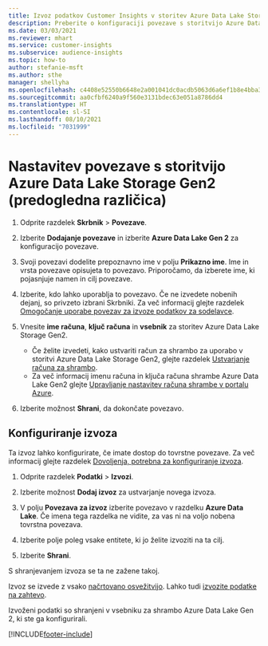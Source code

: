 ```yaml
---
title: Izvoz podatkov Customer Insights v storitev Azure Data Lake Storage Gen2
description: Preberite o konfiguraciji povezave s storitvijo Azure Data Lake Storage Gen2.
ms.date: 03/03/2021
ms.reviewer: mhart
ms.service: customer-insights
ms.subservice: audience-insights
ms.topic: how-to
author: stefanie-msft
ms.author: sthe
manager: shellyha
ms.openlocfilehash: c4408e52550b6648e2a001041dc0acdb5063d6a6ef1b8e4bba3321bf25fefcfc
ms.sourcegitcommit: aa0cfbf6240a9f560e3131bdec63e051a8786dd4
ms.translationtype: HT
ms.contentlocale: sl-SI
ms.lasthandoff: 08/10/2021
ms.locfileid: "7031999"
---
```

# <a name="set-up-the-connection-to-azure-data-lake-storage-gen2-preview"></a>Nastavitev povezave s storitvijo Azure Data Lake Storage Gen2 (predogledna različica)

1. Odprite razdelek **Skrbnik** > **Povezave**.

1. Izberite **Dodajanje povezave** in izberite **Azure Data Lake Gen 2** za konfiguracijo povezave.

1. Svoji povezavi dodelite prepoznavno ime v polju **Prikazno ime**. Ime in vrsta povezave opisujeta to povezavo. Priporočamo, da izberete ime, ki pojasnjuje namen in cilj povezave.

1. Izberite, kdo lahko uporablja to povezavo. Če ne izvedete nobenih dejanj, so privzeto izbrani Skrbniki. Za več informacij glejte razdelek [Omogočanje uporabe povezav za izvoze podatkov za sodelavce](connections.md#allow-contributors-to-use-a-connection-for-exports).

1. Vnesite **ime računa**, **ključ računa** in **vsebnik** za storitev Azure Data Lake Storage Gen2.
    - Če želite izvedeti, kako ustvariti račun za shrambo za uporabo v storitvi Azure Data Lake Storage Gen2, glejte razdelek [Ustvarjanje računa za shrambo](/azure/storage/blobs/create-data-lake-storage-account). 
    - Za več informacij imenu računa in ključa računa shrambe Azure Data Lake Gen2 glejte [Upravljanje nastavitev računa shrambe v portalu Azure](/azure/storage/common/storage-account-manage).

1. Izberite možnost **Shrani**, da dokončate povezavo. 

## <a name="configure-an-export"></a>Konfiguriranje izvoza

Ta izvoz lahko konfigurirate, če imate dostop do tovrstne povezave. Za več informacij glejte razdelek [Dovoljenja, potrebna za konfiguriranje izvoza](export-destinations.md#set-up-a-new-export).

1. Odprite razdelek **Podatki** > **Izvozi**.

1. Izberite možnost **Dodaj izvoz** za ustvarjanje novega izvoza.

1. V polju **Povezava za izvoz** izberite povezavo v razdelku **Azure Data Lake**. Če imena tega razdelka ne vidite, za vas ni na voljo nobena tovrstna povezava.

1. Izberite polje poleg vsake entitete, ki jo želite izvoziti na ta cilj.

1. Izberite **Shrani**.

S shranjevanjem izvoza se ta ne zažene takoj.

Izvoz se izvede z vsako [načrtovano osvežitvijo](system.md#schedule-tab). Lahko tudi [izvozite podatke na zahtevo](export-destinations.md#run-exports-on-demand). 

Izvoženi podatki so shranjeni v vsebniku za shrambo Azure Data Lake Gen 2, ki ste ga konfigurirali. 

[!INCLUDE[footer-include](../includes/footer-banner.md)]

